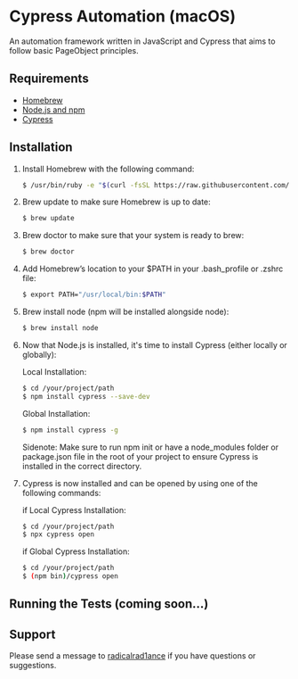 # Cypress Automation (macOS)
An automation framework written in JavaScript and Cypress that aims to follow basic PageObject principles.

## Requirements
* [Homebrew](https://brew.sh/)
* [Node.js and npm](https://nodejs.org/en/)
* [Cypress](https://docs.cypress.io/guides/getting-started/installing-cypress.html#npm-install)

## Installation
1. Install Homebrew with the following command:

    ~~~ sh
    $ /usr/bin/ruby -e "$(curl -fsSL https://raw.githubusercontent.com/Homebrew/install/master/install)"
    ~~~

2. Brew update to make sure Homebrew is up to date:

    ~~~ sh
    $ brew update
    ~~~
    
3. Brew doctor to make sure that your system is ready to brew:

    ~~~ sh
    $ brew doctor
    ~~~

4. Add Homebrew’s location to your $PATH in your .bash_profile or .zshrc file:

    ~~~ sh
    $ export PATH="/usr/local/bin:$PATH"
    ~~~

5. Brew install node (npm will be installed alongside node):

    ~~~ sh
    $ brew install node
    ~~~

7. Now that Node.js is installed, it's time to install Cypress (either locally or globally):
    
    Local Installation:
    ~~~ sh
    $ cd /your/project/path
    $ npm install cypress --save-dev
    ~~~
    
    Global Installation:
    ~~~ sh
    $ npm install cypress -g
    ~~~
    
    Sidenote: Make sure to run npm init or have a node_modules folder or package.json file in the root of your project to ensure Cypress is installed in the correct directory.
    
8. Cypress is now installed and can be opened by using one of the following commands:
    
    if Local Cypress Installation:
    ~~~ sh
    $ cd /your/project/path
    $ npx cypress open
    ~~~
    
    if Global Cypress Installation:
    ~~~ sh
    $ cd /your/project/path
    $ (npm bin)/cypress open
    ~~~

## Running the Tests (coming soon...)

## Support
Please send a message to [radicalrad1ance](https://github.com/radicalrad1ance/) if you have questions or suggestions.
